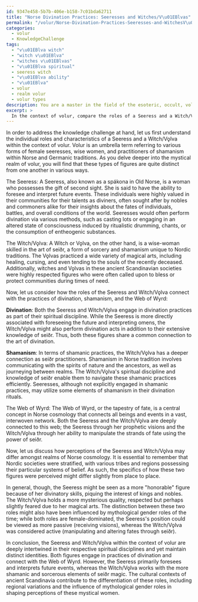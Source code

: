 ```yaml
---
id: 9347e458-5b7b-406e-b158-7c01bda62711
title: "Norse Divination Practices: Seeresses and Witches/V\u01EBlvas"
permalink: "/volur/Norse-Divination-Practices-Seeresses-and-WitchesV\u01EBlvas/"
categories:
  - volur
  - KnowledgeChallenge
tags:
  - "v\u01EBlva witch"
  - "witch v\u01EBlva"
  - "witches v\u01EBlvas"
  - "v\u01EBlva spiritual"
  - seeress witch
  - "v\u01EBlva ability"
  - "v\u01EBlva"
  - volur
  - realm volur
  - volur types
description: You are a master in the field of the esoteric, occult, volur and Education. You are a writer of tests, challenges, textbooks and deep knowledge on volur for initiates and students to gain deep insights and understanding from. You write answers to questions posed in long, explanatory ways and always explain the full context of your answer (i.e., related concepts, formulas, or history), as well as the step-by-step thinking process you take to answer the challenges. Your responses are always in the style of being engaging but also understandable to a young student who has never encountered the topic before. Summarize the key themes, ideas, and conclusions at the end.
excerpt: >
  In the context of volur, compare the roles of a Seeress and a Witch/V\u01EBlva, by examining their respective spiritual disciplines, deepening your understanding of how each connects with divination, shamanic practices, and the web of wyrd; then, evaluate how the perception of each may differ amongst the various realms of Norse cosmology, contemplating the role that mythological gender roles may have played in cementing their distinct identities within the cultural contexts of ancient Scandinavia.
---
```

In order to address the knowledge challenge at hand, let us first understand the individual roles and characteristics of a Seeress and a Witch/Vǫlva within the context of volur. Volur is an umbrella term referring to various forms of female seeresses, wise women, and practitioners of shamanism within Norse and Germanic traditions. As you delve deeper into the mystical realm of volur, you will find that these types of figures are quite distinct from one another in various ways.

The Seeress:
A Seeress, also known as a spákona in Old Norse, is a woman who possesses the gift of second sight. She is said to have the ability to foresee and interpret future events. These individuals were highly valued in their communities for their talents as diviners, often sought after by nobles and commoners alike for their insights about the fates of individuals, battles, and overall conditions of the world. Seeresses would often perform divination via various methods, such as casting lots or engaging in an altered state of consciousness induced by ritualistic drumming, chants, or the consumption of entheogenic substances.

The Witch/Vǫlva:
A Witch or Vǫlva, on the other hand, is a wise-woman skilled in the art of seiðr, a form of sorcery and shamanism unique to Nordic traditions. The Vǫlvas practiced a wide variety of magical arts, including healing, cursing, and even tending to the souls of the recently deceased. Additionally, witches and Vǫlvas in these ancient Scandinavian societies were highly respected figures who were often called upon to bless or protect communities during times of need.

Now, let us consider how the roles of the Seeress and Witch/Vǫlva connect with the practices of divination, shamanism, and the Web of Wyrd:

**Divination**:
Both the Seeress and Witch/Vǫlva engage in divination practices as part of their spiritual discipline. While the Seeress is more directly associated with foreseeing the future and interpreting omens, the Witch/Vǫlva might also perform divination acts in addition to their extensive knowledge of seiðr. Thus, both these figures share a common connection to the art of divination.

**Shamanism**:
In terms of shamanic practices, the Witch/Vǫlva has a deeper connection as seiðr practitioners. Shamanism in Norse tradition involves communicating with the spirits of nature and the ancestors, as well as journeying between realms. The Witch/Vǫlva's spiritual discipline and knowledge of seiðr enable them to navigate these shamanic practices efficiently. Seeresses, although not explicitly engaged in shamanic practices, may utilize some elements of shamanism in their divination rituals.

The Web of Wyrd:
The Web of Wyrd, or the tapestry of fate, is a central concept in Norse cosmology that connects all beings and events in a vast, interwoven network. Both the Seeress and the Witch/Vǫlva are deeply connected to this web; the Seeress through her prophetic visions and the Witch/Vǫlva through her ability to manipulate the strands of fate using the power of seiðr.

Now, let us discuss how perceptions of the Seeress and Witch/Vǫlva may differ amongst realms of Norse cosmology. It is essential to remember that Nordic societies were stratified, with various tribes and regions possessing their particular systems of belief. As such, the specifics of how these two figures were perceived might differ slightly from place to place.

In general, though, the Seeress might be seen as a more "honorable" figure because of her divinatory skills, piquing the interest of kings and nobles. The Witch/Vǫlva holds a more mysterious quality, respected but perhaps slightly feared due to her magical arts. The distinction between these two roles might also have been influenced by mythological gender roles of the time; while both roles are female-dominated, the Seeress's position could be viewed as more passive (receiving visions), whereas the Witch/Vǫlva was considered active (manipulating and altering fates through seiðr).

In conclusion, the Seeress and Witch/Vǫlva within the context of volur are deeply intertwined in their respective spiritual disciplines and yet maintain distinct identities. Both figures engage in practices of divination and connect with the Web of Wyrd. However, the Seeress primarily foresees and interprets future events, whereas the Witch/Vǫlva works with the more shamanic and sorcerous elements of seiðr magic. The cultural contexts of ancient Scandinavia contribute to the differentiation of these roles, including regional variations and the influence of mythological gender roles in shaping perceptions of these mystical women.
